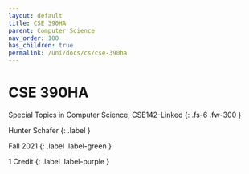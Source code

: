 ```yaml
---
layout: default
title: CSE 390HA
parent: Computer Science
nav_order: 100
has_children: true
permalink: /uni/docs/cs/cse-390ha
---
```


# CSE 390HA

Special Topics in Computer Science, CSE142-Linked
{: .fs-6 .fw-300 }

Hunter Schafer
{: .label }

Fall 2021
{: .label .label-green }

1 Credit
{: .label .label-purple }
